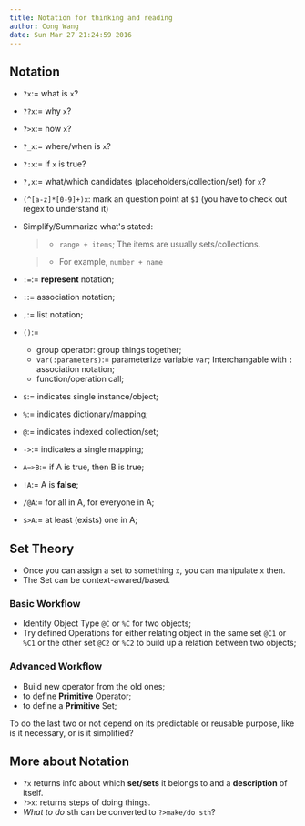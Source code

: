 ```yaml
---
title: Notation for thinking and reading
author: Cong Wang
date: Sun Mar 27 21:24:59 2016
---
```


## Notation

* `?x`:= what is `x`?
* `??x`:= why `x`?
* `?>x`:= how `x`?
* `?_x`:= where/when is `x`?
* `?:x`:= if `x` is true? 
* `?,x`:= what/which candidates (placeholders/collection/set) for `x`?  
* `(^[a-z]*[0-9]+)x`: mark an question point at `$1` (you have to check out regex to
  understand it) 
* Simplify/Summarize what's stated:

	> * `range + items`; The items are usually sets/collections.

	> * For example, `number + name`

* `:=`:= **represent** notation;
* `:`:= association notation;
* `,`:= list notation;
* `()`:=
	* group operator: group things together;
	* `var(:parameters)`:= parameterize variable `var`; Interchangable with `:`
	  association notation;
	* function/operation call;
* `$`:= indicates single instance/object;
* `%`:= indicates dictionary/mapping;
* `@`:= indicates indexed collection/set;
* `->`:= indicates a single mapping;
* `A=>B`:= if A is true, then B is true;
* `!A`:= A is **false**;
* `/@A`:= for all in A, for everyone in A; 
* `$>A`:= at least (exists) one in A;

## Set Theory

* Once you can assign a set to something `x`, you can manipulate `x` then. 
* The Set can be context-awared/based.

### Basic Workflow

* Identify Object Type `@C` or `%C` for two objects;
* Try defined Operations for either relating object in the same set `@C1` or `%C1`
  or the other set `@C2` or `%C2` to build up a relation between two objects;

### Advanced Workflow

* Build new operator from the old ones;
* to define **Primitive** Operator;
* to define a **Primitive** Set;

To do the last two or not depend on its predictable or reusable purpose, like is it
necessary, or is it simplified?

## More about Notation

* `?x` returns info about which **set/sets** it belongs to and a **description** of
  itself.
* `?>x`: returns steps of doing things.
* *What to do* sth can be converted to `?>make/do sth`?
